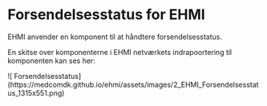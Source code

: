 # Forsendelsesstatus for EHMI

EHMI anvender en komponent til at håndtere forsendelsesstatus.

En skitse over komponenterne i EHMI netværkets indrapoortering til komponenten kan ses her:

<p/>
![
Forsendelsesstatus](https://medcomdk.github.io/ehmi/assets/images/2_EHMI_Forsendelsesstatus_1315x551.png)